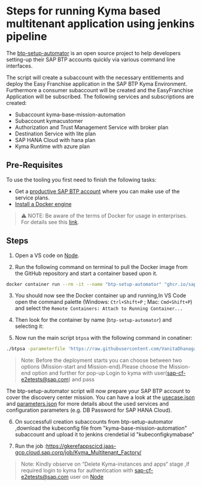 # Steps for running Kyma based multitenant application using jenkins pipeline

The [btp-setup-automator](https://github.com/SAP-samples/btp-setup-automator) is an open source project to help developers setting-up their SAP BTP accounts quickly via various command line interfaces.

The script will create a subaccount with the necessary entitlements and deploy the Easy Franchise application in the SAP BTP Kyma Environment. Furthermore a consumer subaccount will be created and the EasyFranchise Application will be subscribed. The following services and subscriptions are created:

- Subaccount kyma-base-mission-automation
- Subaccount kymacustomer
- Authorization and Trust Management Service with broker plan
- Destination Service with lite plan
- SAP HANA Cloud with hana plan
- Kyma Runtime with azure plan

## Pre-Requisites

To use the tooling you first need to finish the following tasks:

- Get a [productive SAP BTP account](https://account.hana.ondemand.com/#/home/welcome) where you can make use of the service plans.
- [Install a Docker engine](https://docs.docker.com/desktop/)

> ⚠ NOTE: Be aware of the terms of Docker for usage in enterprises. For details see this [link](https://www.docker.com/blog/updating-product-subscriptions/).


## Steps


1. Open a VS code on [Node](https://gkerefappscicd.jaas-gcp.cloud.sap.corp/computer/windowskymanode/).

2. Run the following command on terminal to pull the Docker image from the GitHub repository and start a container based upon it.

 ```bash
docker container run --rm -it --name "btp-setup-automator" "ghcr.io/sap-samples/btp-setup-automator:latest"
```
3. You should now see the Docker container up and running,In VS Code open the command palette (Windows: `Ctrl+Shift+P` ; Mac: `Cmd+Shift+P`) and select the `Remote Containers: Attach to Running Container...`

4. Then look for the container by name (`btp-setup-automator`) and selecting it:

5. Now run the main script `btpsa` with the following command in conatiner:

```bash
./btpsa -parameterfile 'https://raw.githubusercontent.com/VanitaDhanagar/btp-setup-automator/main/usecases/released/discoverycenter/3638-kyma-multitenant/parameters.json' -globalaccount '93951304-9109-44bc-ac3f-53c3ac8b309b' -myemail 'sap-cf-e2etests@sap.com' -mypassword 'Initial234!'
```

> Note: Before the deployment starts you can choose between two options (Mission-start and Mission-end).Please choose the Mission-end option and further for pop-up Login to kyma with user(sap-cf-e2etests@sap.com) and pass 

The btp-setup-automator script will now prepare your SAP BTP account to cover the discovery center mission. You can have a look at the [usecase.json](https://github.com/VanitaDhanagar/btp-setup-automator/blob/main/usecases/released/discoverycenter/3638-kyma-multitenant/usecase.json) and [parameters.json](https://github.com/VanitaDhanagar/btp-setup-automator/blob/main/usecases/released/discoverycenter/3638-kyma-multitenant/parameters.json) for more details about the used services and configuration parameters (e.g. DB Password for SAP HANA Cloud).

6. On successfull creation subaccounts from btp-setup-automator ,download the kubeconfig file from "kyma-base-mission-automation" subaccount and upload it to jenkins crendetial id "kubeconfigkymabase"

7. Run the job :https://gkerefappscicd.jaas-gcp.cloud.sap.corp/job/Kyma_Multitenant_Factory/

> Note: Kindly observe on “Delete Kyma-instances and apps“ stage ,if required login to kyma for authentication with sap-cf-e2etests@sap.com user on [Node](https://gkerefappscicd.jaas-gcp.cloud.sap.corp/computer/windowskymanode/)
